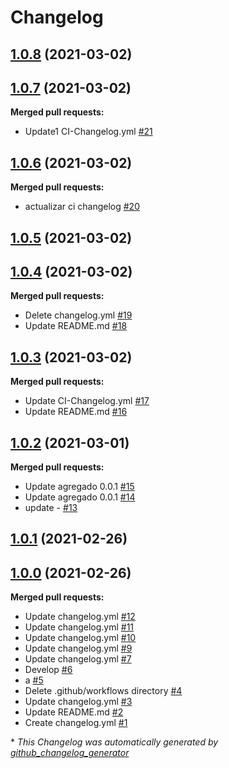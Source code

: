# Changelog

## [1.0.8](https://github.com/tomijais/test/tree/1.0.8) (2021-03-02)

## [1.0.7](https://github.com/tomijais/test/tree/1.0.7) (2021-03-02)

**Merged pull requests:**

- Update1 CI-Changelog.yml [\#21](https://github.com/tomijais/test/pull/21)

## [1.0.6](https://github.com/tomijais/test/tree/1.0.6) (2021-03-02)

**Merged pull requests:**

- actualizar ci changelog [\#20](https://github.com/tomijais/test/pull/20)

## [1.0.5](https://github.com/tomijais/test/tree/1.0.5) (2021-03-02)

## [1.0.4](https://github.com/tomijais/test/tree/1.0.4) (2021-03-02)

**Merged pull requests:**

- Delete changelog.yml [\#19](https://github.com/tomijais/test/pull/19)
- Update README.md [\#18](https://github.com/tomijais/test/pull/18)

## [1.0.3](https://github.com/tomijais/test/tree/1.0.3) (2021-03-02)

**Merged pull requests:**

- Update CI-Changelog.yml [\#17](https://github.com/tomijais/test/pull/17)
- Update README.md [\#16](https://github.com/tomijais/test/pull/16)

## [1.0.2](https://github.com/tomijais/test/tree/1.0.2) (2021-03-01)

**Merged pull requests:**

- Update agregado 0.0.1 [\#15](https://github.com/tomijais/test/pull/15)
- Update agregado 0.0.1 [\#14](https://github.com/tomijais/test/pull/14)
- update - [\#13](https://github.com/tomijais/test/pull/13)

## [1.0.1](https://github.com/tomijais/test/tree/1.0.1) (2021-02-26)

## [1.0.0](https://github.com/tomijais/test/tree/1.0.0) (2021-02-26)

**Merged pull requests:**

- Update changelog.yml [\#12](https://github.com/tomijais/test/pull/12)
- Update changelog.yml [\#11](https://github.com/tomijais/test/pull/11)
- Update changelog.yml [\#10](https://github.com/tomijais/test/pull/10)
- Update changelog.yml [\#9](https://github.com/tomijais/test/pull/9)
- Update changelog.yml [\#7](https://github.com/tomijais/test/pull/7)
- Develop [\#6](https://github.com/tomijais/test/pull/6)
- a [\#5](https://github.com/tomijais/test/pull/5)
- Delete .github/workflows directory [\#4](https://github.com/tomijais/test/pull/4)
- Update changelog.yml [\#3](https://github.com/tomijais/test/pull/3)
- Update README.md [\#2](https://github.com/tomijais/test/pull/2)
- Create changelog.yml [\#1](https://github.com/tomijais/test/pull/1)



\* *This Changelog was automatically generated by [github_changelog_generator](https://github.com/github-changelog-generator/github-changelog-generator)*
